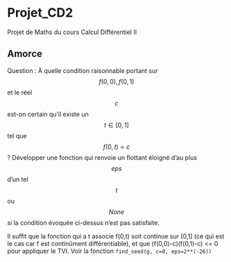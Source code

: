 # Projet_CD2
Projet de Maths du cours Calcul Différentiel II

## Amorce
Question : À quelle condition raisonnable portant sur $$f(0, 0), f(0, 1)$$ et le réel
$$c$$ est-on certain qu’il existe un $$t \in [0, 1]$$ tel que $$f(0, t) = c$$ ? Développer une
fonction qui renvoie un flottant éloigné d’au plus $$eps$$ d’un tel $$t$$ ou $$None$$ si la condition
évoquée ci-dessus n’est pas satisfaite.

Il suffit que la fonction qui a t associe f(0,t) soit continue sur [0,1] (ce qui est le cas car f est continûment différentiable), et que (f(0,0)-c)(f(0,1)-c) <= 0 pour appliquer le TVI.
Voir la fonction `find_seed(g, c=0, eps=2**(-26))`

